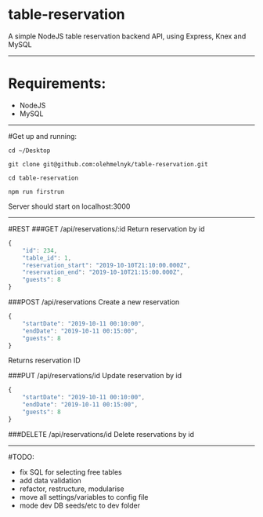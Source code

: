 # table-reservation
A simple NodeJS table reservation backend API, using Express, Knex and MySQL

---

# Requirements:
- NodeJS
- MySQL

---

#Get up and running:

`cd ~/Desktop`

`git clone git@github.com:olehmelnyk/table-reservation.git`

`cd table-reservation`

`npm run firstrun`

Server should start on localhost:3000

---

#REST
###GET  /api/reservations/:id
Return reservation by id

```javascript
{
    "id": 234,
    "table_id": 1,
    "reservation_start": "2019-10-10T21:10:00.000Z",
    "reservation_end": "2019-10-10T21:15:00.000Z",
    "guests": 8
}
```

###POST /api/reservations
Create a new reservation
```javascript
{
	"startDate": "2019-10-11 00:10:00",
	"endDate": "2019-10-11 00:15:00",
	"guests": 8
}
```
Returns reservation ID

###PUT /api/reservations/id
Update reservation by id
```javascript
{
	"startDate": "2019-10-11 00:10:00",
	"endDate": "2019-10-11 00:15:00",
	"guests": 8
}
```

###DELETE /api/reservations/id
Delete reservations by id

---
#TODO:
- fix SQL for selecting free tables
- add data validation
- refactor, restructure, modularise
- move all settings/variables to config file
- mode dev DB seeds/etc to dev folder